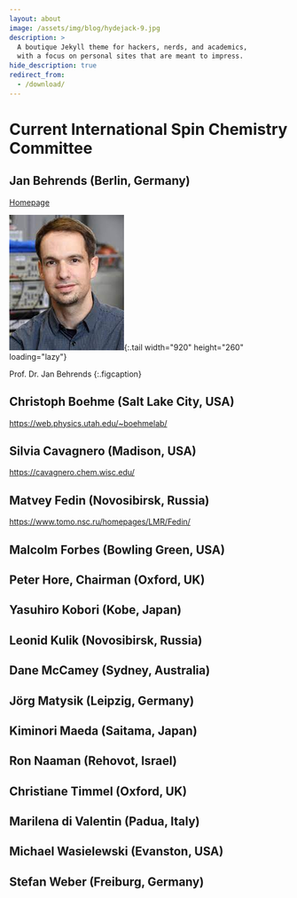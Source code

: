 ```yaml
---
layout: about
image: /assets/img/blog/hydejack-9.jpg
description: >
  A boutique Jekyll theme for hackers, nerds, and academics,
  with a focus on personal sites that are meant to impress.
hide_description: true
redirect_from:
  - /download/
---
```


# Current International Spin Chemistry Committee

## Jan Behrends (Berlin, Germany) 

[Homepage](https://www.physik.fu-berlin.de/en/einrichtungen/ag/ag-behrends/mitarbeiter/behrends/index.html)

![behrends Screenshot](assets/img/committee/jan_behrends.jfif){:.tail width="920" height="260" loading="lazy"}

Prof. Dr. Jan Behrends
{:.figcaption}

## Christoph Boehme (Salt Lake City, USA) 

https://web.physics.utah.edu/~boehmelab/

## Silvia Cavagnero (Madison, USA) 

https://cavagnero.chem.wisc.edu/

## Matvey Fedin (Novosibirsk, Russia)

https://www.tomo.nsc.ru/homepages/LMR/Fedin/

## Malcolm Forbes (Bowling Green, USA)

## Peter Hore, Chairman (Oxford, UK)

## Yasuhiro Kobori (Kobe, Japan)

## Leonid Kulik (Novosibirsk, Russia)

## Dane McCamey (Sydney, Australia)

## Jörg Matysik (Leipzig, Germany)

## Kiminori Maeda (Saitama, Japan)

## Ron Naaman (Rehovot, Israel)

## Christiane Timmel (Oxford, UK)

## Marilena di Valentin (Padua, Italy)

## Michael Wasielewski (Evanston, USA)

## Stefan Weber (Freiburg, Germany)

